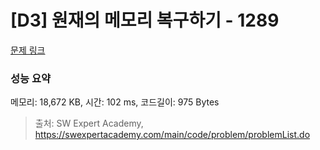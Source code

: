 # [D3] 원재의 메모리 복구하기 - 1289 

[문제 링크](https://swexpertacademy.com/main/code/problem/problemDetail.do?contestProbId=AV19AcoKI9sCFAZN) 

### 성능 요약

메모리: 18,672 KB, 시간: 102 ms, 코드길이: 975 Bytes



> 출처: SW Expert Academy, https://swexpertacademy.com/main/code/problem/problemList.do
